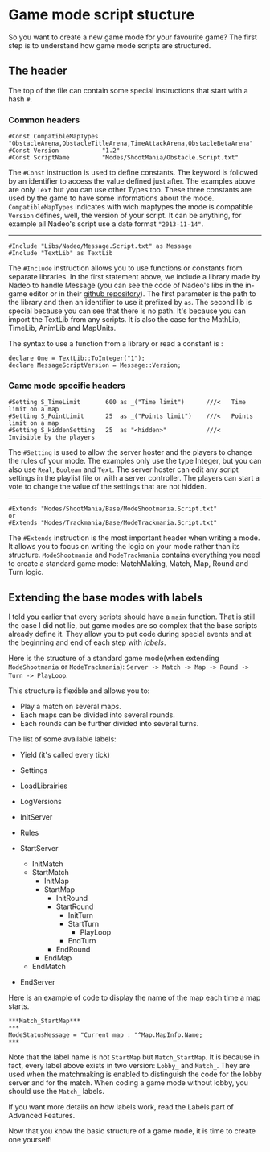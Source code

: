 # Game mode script stucture

So you want to create a new game mode for your favourite game?
The first step is to understand how game mode scripts are structured.

## The header

The top of the file can contain some special instructions that start with a hash `#`.

### Common headers


```maniascript
#Const CompatibleMapTypes "ObstacleArena,ObstacleTitleArena,TimeAttackArena,ObstacleBetaArena"
#Const Version            "1.2"
#Const ScriptName         "Modes/ShootMania/Obstacle.Script.txt"
```

The `#Const` instruction is used to define constants. The keyword is followed by an identifier to access the value defined just after. The examples above are only `Text` but you can use other Types too.
These three constants are used by the game to have some informations about the mode.
`CompatibleMapTypes` indicates with wich maptypes the mode is compatible
`Version` defines, well, the version of your script. It can be anything, for example all Nadeo's script use a date format `"2013-11-14"`.

___

```maniascript
#Include "Libs/Nadeo/Message.Script.txt" as Message
#Include "TextLib" as TextLib
```

The `#Include` instruction allows you to use functions or constants from separate libraries.
In the first statement above, we include a library made by Nadeo to handle Message (you can see the code of Nadeo's libs in the in-game editor or in their [github repository](https://github.com/maniaplanet/game-modes/tree/master/Common/Scripts/Libs/Nadeo)). The first parameter is the path to the library and then an identifier to use it prefixed by `as`.
The second lib is special because you can see that there is no path. It's because you can import the TextLib from any scripts. It is also the case for the MathLib, TimeLib, AnimLib and MapUnits.

The syntax to use a function from a library or read a constant is :

```maniascript
declare One = TextLib::ToInteger("1");
declare MessageScriptVersion = Message::Version;
```

### Game mode specific headers


```maniascript
#Setting S_TimeLimit       600 as _("Time limit")      ///<   Time limit on a map
#Setting S_PointLimit      25  as _("Points limit")    ///<   Points limit on a map
#Setting S_HiddenSetting   25  as "<hidden>"           ///<   Invisible by the players
```

The `#Setting` is used to allow the server hoster and the players to change the rules of your mode. The examples only use the type Integer, but you can also use `Real`, `Boolean` and `Text`.
The server hoster can edit any script settings in the playlist file or with a server controller. The players can start a vote to change the value of the settings that are not hidden.


___


```maniascript
#Extends "Modes/ShootMania/Base/ModeShootmania.Script.txt"
or
#Extends "Modes/Trackmania/Base/ModeTrackmania.Script.txt"
```

The `#Extends` instruction is the most important header when writing a mode. It allows you to focus on writing the logic on your mode rather than its structure. `ModeShootmania` and `ModeTrackmania` contains everything you need to create a standard game mode: MatchMaking, Match, Map, Round and Turn logic.

## Extending the base modes with labels


I told you earlier that every scripts should have a `main` function. That is still the case I did not lie, but game modes are so complex that the base scripts already define it. They allow you to put code during special events and at the beginning and end of each step with *labels*.

Here is the structure of a standard game mode(when extending `ModeShootmania` or `ModeTrackmania`): `Server -> Match -> Map -> Round -> Turn -> PlayLoop`.

This structure is flexible and allows you to:
* Play a match on several maps.
* Each maps can be divided into several rounds.
* Each rounds can be further divided into several turns.


The list of some available labels:
- Yield (it's called every tick)

- Settings
- LoadLibrairies
- LogVersions
- InitServer
- Rules
- StartServer
	- InitMatch
	- StartMatch
		- InitMap
		- StartMap
			- InitRound
			- StartRound
				- InitTurn
				- StartTurn
					- PlayLoop
				- EndTurn
			- EndRound
		- EndMap
	- EndMatch
- EndServer

Here is an example of code to display the name of the map each time a map starts.

```maniascript
***Match_StartMap***
***
ModeStatusMessage = "Current map : "^Map.MapInfo.Name;
***
```

Note that the label name is not `StartMap` but `Match_StartMap`. It is because in fact, every label above exists in two version: `Lobby_` and `Match_`. They are used when the matchmaking is enabled to distinguish the code for the lobby server and for the match. When coding a game mode without lobby, you should use the `Match_` labels.

If you want more details on how labels work, read the Labels part of Advanced Features.

Now that you know the basic structure of a game mode, it is time to create one yourself!